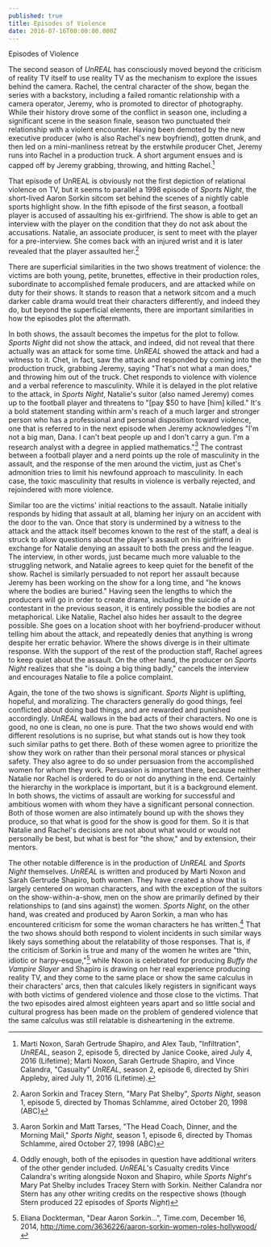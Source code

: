 ```yaml
---
published: true
title: Episodes of Violence
date: 2016-07-16T00:00:00.000Z
---
```

Episodes of Violence

The second season of *UnREAL* has consciously moved beyond the criticism of reality TV itself to use reality TV as the mechanism to explore the issues behind the camera. Rachel, the central character of the show, began the series with a backstory, including a failed romantic relationship with a camera operator, Jeremy, who is promoted to director of photography. While their history drove some of the conflict in season one, including a significant scene in the season finale, season two punctuated their relationship with a violent encounter. Having been demoted by the new executive producer (who is also Rachel's new boyfriend), gotten drunk, and then led on a mini-manliness retreat by the erstwhile producer Chet, Jeremy runs into Rachel in a production truck. A short argument ensues and is capped off by Jeremy grabbing, throwing, and hitting Rachel.[^1]

That episode of UnREAL is obviously not the first depiction of relational violence on TV, but it seems to parallel a 1998 episode of *Sports Night*, the short-lived Aaron Sorkin sitcom set behind the scenes of a nightly cable sports highlight show. In the fifth episode of the first season, a football player is accused of assaulting his ex-girlfriend. The show is able to get an interview with the player on the condition that they do not ask about the accusations. Natalie, an associate producer, is sent to meet with the player for a pre-interview. She comes back with an injured wrist and it is later revealed that the player assaulted her.[^2]

There are superficial similarities in the two shows treatment of violence: the victims are both young, petite, brunettes, effective in their production roles, subordinate to accomplished female producers, and are attacked while on duty for their shows. It stands to reason that a network sitcom and a much darker cable drama would treat their characters differently, and indeed they do, but beyond the superficial elements, there are important similarities in how the episodes plot the aftermath.

In both shows, the assault becomes the impetus for the plot to follow. *Sports Night* did not show the attack, and indeed, did not reveal that there actually was an attack for some time. *UnREAL* showed the attack and had a witness to it. Chet, in fact, saw the attack and responded by coming into the production truck, grabbing Jeremy, saying "That's not what a man does," and throwing him out of the truck. Chet responds to violence with violence and a verbal reference to masculinity. While it is delayed in the plot relative to the attack, in *Sports Night*, Natalie's suitor (also named Jeremy) comes up to the football player and threatens to "[pay $50 to have [him] killed." It's a bold statement standing within arm's reach of a much larger and stronger person who has a professional and personal disposition toward violence, one that is referred to in the next episode when Jeremy acknowledges "I'm not a big man, Dana. I can't beat people up and I don't carry a gun. I'm a research analyst with a degree in applied mathematics."[^3] The contrast between a football player and a nerd points up the role of masculinity in the assault, and the response of the men around the victim, just as Chet's admonition tries to limit his newfound approach to masculinity. In each case, the toxic masculinity that results in violence is verbally rejected, and rejoindered with more violence.

Similar too are the victims' initial reactions to the assault. Natalie initially responds by hiding that assault at all, blaming her injury on an accident with the door to the van. Once that story is undermined by a witness to the attack and the attack itself becomes known to the rest of the staff, a deal is struck to allow questions about the player's assault on his girlfriend in exchange for Natalie denying an assault to both the press and the league. The interview, in other words, just became much more valuable to the struggling network, and Natalie agrees to keep quiet for the benefit of the show. Rachel is similarly persuaded to not report her assault because Jeremy has been working on the show for a long time, and "he knows where the bodies are buried." Having seen the lengths to which the producers will go in order to create drama, including the suicide of a contestant in the previous season, it is entirely possible the bodies are not metaphorical. Like Natalie, Rachel also hides her assault to the degree possible. She goes on a location shoot with her boyfriend-producer without telling him about the attack, and repeatedly denies that anything is wrong despite her erratic behavior. Where the shows diverge is in their ultimate response. With the support of the rest of the production staff, Rachel agrees to keep quiet about the assault. On the other hand, the producer on *Sports Night* realizes that she "is doing a big thing badly," cancels the interview and encourages Natalie to file a police complaint.

Again, the tone of the two shows is significant. *Sports Night* is uplifting, hopeful, and moralizing. The characters generally do good things, feel conflicted about doing bad things, and are rewarded and punished accordingly. *UnREAL* wallows in the bad acts of their characters. No one is good, no one is clean, no one is pure. That the two shows would end with different resolutions is no suprise, but what stands out is how they took such similar paths to get there. Both of these women agree to prioritize the show they work on rather than their personal moral stances or physical safety. They also agree to do so under persuasion from the accomplished women for whom they work. Persuasion is important there, because neither Natalie nor Rachel is ordered to do or not do anything in the end. Certainly the hierarchy in the workplace is important, but it is a background element. In both shows, the victims of assault are working for successful and ambitious women with whom they have a significant personal connection. Both of those women are also intimately bound up with the shows they produce, so that what is good for the show is good for them. So it is that Natalie and Rachel's decisions are not about what would or would not personally be best, but what is best for "the show," and by extension, their mentors.

The other notable difference is in the production of *UnREAL* and *Sports Night* themselves. *UnREAL* is written and produced by Marti Noxon and Sarah Gertrude Shapiro, both women. They have created a show that is largely centered on woman characters, and with the exception of the suitors on the show-within-a-show, men on the show are primarily defined by their relationships to (and sins against) the women. *Sports Night*, on the other hand, was created and produced by Aaron Sorkin, a man who has encountered criticism for some the woman characters he has written.[^4] That the two shows should both respond to violent incidents in such similar ways likely says something about the relatability of those responses. That is, if the criticism of Sorkin is true and many of the women he writes are "thin, idiotic or harpy-esque,"[^5] while Noxon is celebrated for producing *Buffy the Vampire Slayer* and Shapiro is drawing on her real experience producing reality TV, and they come to the same place or show the same calculus in their characters' arcs, then that calcules likely registers in significant ways with both victims of gendered violence and those close to the victims. That the two episodes aired almost eighteen years apart and so little social and cultural progress has been made on the problem of gendered violence that the same calculus was still relatable is disheartening in the extreme. 

[^1]:Marti Noxon, Sarah Gertrude Shapiro, and Alex Taub, "Infiltration", *UnREAL*, season 2, episode 5, directed by Janice Cooke, aired July 4, 2016 (Lifetime); Marti Noxon, Sarah Gertrude Shapiro, and Vince Calandra, "Casualty" *UnREAL*, season 2, episode 6, directed by Shiri Appleby, aired July 11, 2016 (Lifetime).

[^2]:Aaron Sorkin and Tracey Stern, "Mary Pat Shelby", *Sports Night*, season 1, episode 5, directed by Thomas Schlamme, aired October 20, 1998 (ABC)

[^3]:Aaron Sorkin and Matt Tarses, "The Head Coach, Dinner, and the Morning Mail," *Sports Night*, season 1, episode 6, directed by Thomas Schlamme, aired October 27, 1998 (ABC)

[^4]: Oddly enough, both of the episodes in question have additional writers of the other gender included. *UnREAL*'s Casualty credits Vince Calandra's writing alongside Noxon and Shapiro, while *Sports Night*'s Mary Pat Shelby includes Tracey Stern with Sorkin. Neither Calandra nor Stern has any other writing credits on the respective shows (though Stern produced 22 episodes of *Sports Night*)

[^5]:Eliana Dockterman, "Dear Aaron Sorkin...", Time.com, December 16, 2014, http://time.com/3636226/aaron-sorkin-women-roles-hollywood/
